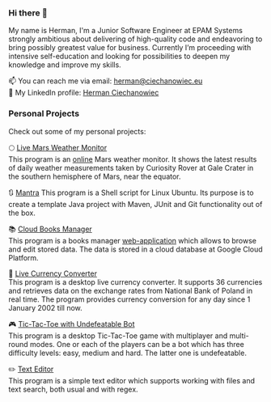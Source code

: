 ### Hi there 👋

My name is Herman, I'm a Junior Software Engineer at EPAM Systems strongly ambitious about delivering of high-quality code and endeavoring to bring possibly greatest value for business. 
Currently I’m proceeding with intensive self-education and looking for possibilities to deepen my knowledge and improve my skills.

📫 You can reach me via email: herman@ciechanowiec.eu <br>
💼 My LinkedIn profile: [Herman Ciechanowiec](https://www.linkedin.com/in/ciechanowiec/)<br/>

### Personal Projects
Check out some of my personal projects:<br/>

🌕 [Live Mars Weather Monitor](https://github.com/ciechanowiec/mars)<br/>
This program is an [online](https://live-mars.herokuapp.com) Mars weather monitor. It shows the latest results of daily weather measurements taken by Curiosity Rover at Gale Crater in the southern hemisphere of Mars, near the equator.<br/>

:arrows_clockwise: [Mantra](https://github.com/ciechanowiec/mantra)
This program is a Shell script for Linux Ubuntu. Its purpose is to create a template Java project with Maven, JUnit and Git functionality out of the box.<br/>

📚 [Cloud Books Manager](https://github.com/ciechanowiec/cloud_books_manager)<br/>
This program is a books manager [web-application](https://cloud-books.herokuapp.com/) which allows to browse and edit stored data. The data is stored in a cloud database at Google Cloud Platform.<br/>

💱 [Live Currency Converter](https://github.com/ciechanowiec/live_currency_converter)<br/>
This program is a desktop live currency converter. It supports 36 currencies and retrieves data on the exchange rates from National Bank of Poland in real time. The program provides currency conversion for any day since 1 January 2002 till now.<br/>

🎮 [Tic-Tac-Toe with Undefeatable Bot](https://github.com/ciechanowiec/tic_tac_toe)<br/>
This program is a desktop Tic-Tac-Toe game with multiplayer and multi-round modes. One or each of the players can be a bot which has three difficulty levels: easy, medium and hard. The latter one is undefeatable.<br/>

✏️ [Text Editor](https://github.com/ciechanowiec/text_editor)<br/>
This program is a simple text editor which supports working with files and text search, both usual and with regex.<br/>
